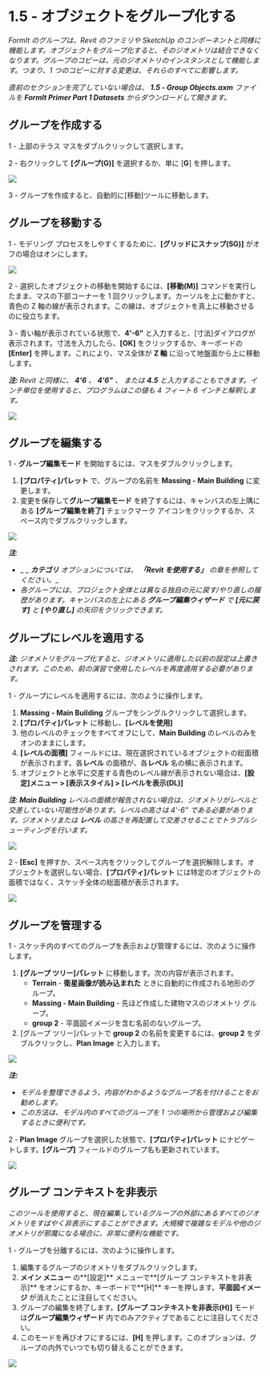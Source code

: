 # 1.5 - オブジェクトをグループ化する

_FormIt のグループは、Revit のファミリや SketchUp のコンポーネントと同様に機能します。オブジェクトをグループ化すると、そのジオメトリは結合できなくなります。グループのコピーは、元のジオメトリのインスタンスとして機能します。つまり、1 つのコピーに対する変更は、それらのすべてに影響します。_

_直前のセクションを完了していない場合は、_ _**1.5 - Group Objects.axm**_ _ファイルを_ _**FormIt Primer Part 1 Datasets** からダウンロードして開きます。_

## **グループを作成する**

1 - 上部のテラス マスをダブルクリックして選択します。

2 - 右クリックして **[グループ(G)]** を選択するか、単に [**G**] を押します。

![](<../../.gitbook/assets/0 (1).jpeg>)

3 - グループを作成すると、自動的に[移動]ツールに移動します。

## **グループを移動する**

1 - モデリング プロセスをしやすくするために、**[グリッドにスナップ(SG)]** がオフの場合はオンにします。

![](<../../.gitbook/assets/1 (14).png>)

2 - 選択したオブジェクトの移動を開始するには、**[移動(M)]** コマンドを実行したまま、マスの下部コーナーを 1 回クリックします。カーソルを上に動かすと、青色の Z 軸の線が表示されます。この線は、オブジェクトを真上に移動させるのに役立ちます。

3 - 青い軸が表示されている状態で、**4'-6"** と入力すると、[寸法]ダイアログが表示されます。寸法を入力したら、**[OK]** をクリックするか、キーボードの **[Enter]** を押します。これにより、マス全体が **Z 軸** に沿って地盤面から上に移動します。

_**注:**_ _Revit と同様に、_ _**4'6** 、_ _**4'6"** 、_ _または_ _**4.5** と入力することもできます。インチ単位を使用すると、プログラムはこの値も 4 フィート 6 インチと解釈します。_

![](<../../.gitbook/assets/2 (2).png>)

## **グループを編集する**

1 - **グループ編集モード** を開始するには、マスをダブルクリックします。

1. **[プロパティ]パレット** で、グループの名前を **Massing - Main Building** に変更します。
2. 変更を保存して**グループ編集モード** を終了するには、キャンバスの左上隅にある **[グループ編集を終了]** チェックマーク アイコンをクリックするか、スペース内でダブルクリックします。

![](<../../.gitbook/assets/3 (12) (1).png>)

_**注**:_

* _ _ _**カテゴリ**_ _オプションについては、_ _**「Revit を使用する」**_ _の章を参照してください。__
* _各グループには、プロジェクト全体とは異なる独自の元に戻す/やり直しの履歴があります。キャンバスの左上にある_ _**グループ編集ウィザード**_ _で_ _**[元に戻す]**_ _と_ _**[やり直し]**_ _の矢印をクリックできます。_

## **グループにレベルを適用する**

_**注:**_ _ジオメトリをグループ化すると、ジオメトリに適用した以前の設定は上書きされます。このため、前の演習で使用したレベルを再度適用する必要があります。_

1 - グループにレベルを適用するには、次のように操作します。

1. **Massing** **- Main Building** グループをシングルクリックして選択します。
2. **[プロパティ]パレット** に移動し、**[レベルを使用]**
3. 他のレベルのチェックをすべてオフにして、**Main Building** のレベルのみをオンのままにします。
4. **[レベルの面積]** フィールドには、現在選択されているオブジェクトの総面積が表示されます。各**レベル** の面積が、各**レベル** 名の横に表示されます。
5. オブジェクトと水平に交差する青色のレベル線が表示されない場合は、**[設定]メニュー > [表示スタイル] > [レベルを表示(DL)]**

_**注**:_ _**Main Building**_ _レベルの面積が報告されない場合は、ジオメトリがレベルと交差していない可能性があります。レベルの高さは 4'-6" である必要があります。ジオメトリまたは_ _**レベル**_ _の高さを再配置して交差させることでトラブルシューティングを行います。_

![](../../.gitbook/assets/levels-to-groups.png)

2 - **[Esc]** を押すか、スペース内をクリックしてグループを選択解除します。オブジェクトを選択しない場合、**[プロパティ]パレット** には特定のオブジェクトの面積ではなく、スケッチ全体の総面積が表示されます。

![](<../../.gitbook/assets/5 (15).png>)

## **グループを管理する**

1 - スケッチ内のすべてのグループを表示および管理するには、次のように操作します。

1. **[グループ ツリー]パレット** に移動します。次の内容が表示されます。
   * **Terrain** - **衛星画像が読み込まれた** ときに自動的に作成される地形のグループ。
   * **Massing - Main Building** - 先ほど作成した建物マスのジオメトリ グループ。
   * **group 2** - 平面図イメージを含む名前のないグループ。
2. [グループ ツリー]パレットで **group 2** の名前を変更するには、**group 2** をダブルクリックし、**Plan Image** と入力します。

![](<../../.gitbook/assets/6 (4).png>)

_**注:**_

* _モデルを整理できるよう、内容がわかるようなグループ名を付けることをお勧めします。_
* _この方法は、モデル内のすべてのグループを 1 つの場所から管理および編集するときに便利です。_

2 - **Plan Image** グループを選択した状態で、**[プロパティ]パレット** にナビゲートします。**[グループ]** フィールドのグループ名も更新されています。

![](<../../.gitbook/assets/7 (11).png>)

## **グループ コンテキストを非表示**

_このツールを使用すると、現在編集しているグループの外部にあるすべてのジオメトリをすばやく非表示にすることができます。大規模で複雑なモデルや他のジオメトリが邪魔になる場合に、非常に便利な機能です。_

1 - グループを分離するには、次のように操作します。

1. 編集するグループのジオメトリをダブルクリックします。
2. **メイン メニュー** の**[設定]** メニューで**[グループ コンテキストを非表示]** をオンにするか、キーボードで**[H]** キーを押します。**平面図イメージ** が消えたことに注目してください。
3. グループの編集を終了します。**[グループ コンテキストを非表示(H)]** モードは**グループ編集ウィザード** 内でのみアクティブであることに注目してください。
4. このモードを再びオフにするには、**[H]** を押します。このオプションは、グループの内外でいつでも切り替えることができます。

![](<../../.gitbook/assets/8 (5).png>)
